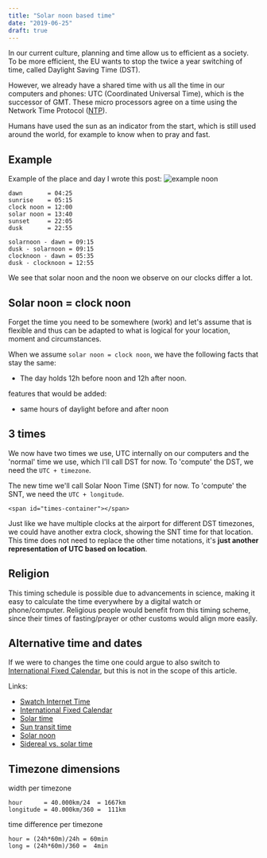 ```yaml
---
title: "Solar noon based time"
date: "2019-06-25"
draft: true
---
```


In our current culture, planning and time allow us to efficient as a society.
To be more efficient, the EU wants to stop the twice a year switching of time,
called Daylight Saving Time (DST).

However, we already have a shared time with us all the time
in our computers and phones: UTC (Coordinated Universal Time),
which is the successor of GMT.
These micro processors agree on a time using the
Network Time Protocol
([NTP](https://developers.google.com/time/)).

Humans have used the sun as an indicator from the start,
which is still used around the world,
for example to know when to pray and fast.

## Example

Example of the place and day I wrote this post:
![example noon](/img/google-weather-noon.png "example noon")
```
dawn       = 04:25
sunrise    = 05:15
clock noon = 12:00
solar noon = 13:40
sunset     = 22:05
dusk       = 22:55

solarnoon - dawn = 09:15
dusk - solarnoon = 09:15
clocknoon - dawn = 05:35
dusk - clocknoon = 12:55
```

We see that solar noon
and the noon we observe on our clocks
differ a lot.

## Solar noon = clock noon

Forget the time you need to be somewhere (work)
and let's assume that is flexible
and thus can be adapted to what is logical for your
location, moment and circumstances.

When we assume `solar noon = clock noon`,
we have the following facts that stay the same:

- The day holds 12h before noon and 12h after noon.


features that would be added:

- same hours of daylight before and after noon

## 3 times

We now have two times we use, UTC internally on our computers
and the 'normal' time we use,
which I'll call DST for now.
To 'compute' the DST, we need the `UTC + timezone`.

The new time we'll call Solar Noon Time (SNT) for now.
To 'compute' the SNT, we need the `UTC + longitude`.

```
<span id="times-container"></span>
```

<script>
// https://astronomy.stackexchange.com/questions/24859/local-sidereal-time
// http://lent.ink/uni/uu/cm/midheaven.pdf
// https://en.wikipedia.org/wiki/Sidereal_time#Comparison_to_solar_time
Date.prototype.getGMST = () => { // Greenwich mean sidereal time
  
}

Date.prototype.toSNTString = function(long = 51) {
  var YYYY = this.getUTCFullYear()
  var MM = this.getUTCMonth()
  var DD = this.getUTCDate()
  var hh = this.getUTCHours()
  var mm = this.getUTCMinutes()
  var ss = this.getUTCSeconds()
  return YYYY + '-' + MM + '-' + DD +
    'T' + hh + ':' + ss +
    '@' + long + ' TODO math not yet implemented'
}

getTimeString = () => {
  var now = new Date()
  return "DST = " + now.toString() +
//    "\nUTC = " + now.toUTCString() +
    "\nUTC = " + toISOString().substr(0,16) +
    "\nSNT = " + now.toSNTString()
}
</script>

Just like we have multiple clocks at the airport for different DST timezones,
we could have another extra clock,
showing the SNT time for that location.
This time does not need to replace the other time notations,
it's
**just another representation of UTC based on location**.

## Religion

This timing schedule is possible due to advancements in science,
making it easy to calculate the time everywhere by a digital watch or phone/computer.
Religious people would benefit from this timing scheme,
since their times of fasting/prayer or other customs would align more easily.

## Alternative time and dates

If we were to changes the time
one could argue to also switch to
[International Fixed Calendar](https://www.citylab.com/life/2014/12/the-world-almost-had-a-13-month-calendar/383610/),
but this is not in the scope of this article.

Links:

- [Swatch Internet Time](https://en.wikipedia.org/wiki/Swatch_Internet_Time)
- [International Fixed Calendar](https://en.wikipedia.org/wiki/International_Fixed_Calendar)
- [Solar time](https://en.wikipedia.org/wiki/Solar_time)
- [Sun transit time](https://en.wikipedia.org/wiki/Sun_transit_time)
- [Solar noon](https://en.wikipedia.org/wiki/Noon#Solar_noon)
- [Sidereal vs. solar time](https://en.wikipedia.org/wiki/Sidereal_time#Comparison_to_solar_time)


## Timezone dimensions

width per timezone
```
hour      = 40.000km/24  = 1667km
longitude = 40.000km/360 =  111km
```

time difference per timezone
```
hour = (24h*60m)/24h = 60min
long = (24h*60m)/360 =  4min
```

